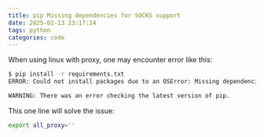 ```yaml
---
title: pip Missing dependencies for SOCKS support
date: 2025-02-13 23:17:24
tags: python
categories: code
---
```


When using linux with proxy, one may encounter error like this:

```bash
$ pip install -r requirements.txt 
ERROR: Could not install packages due to an OSError: Missing dependencies for SOCKS support.

WARNING: There was an error checking the latest version of pip.

```

This one line will solve the issue:

```bash
export all_proxy=''
```


